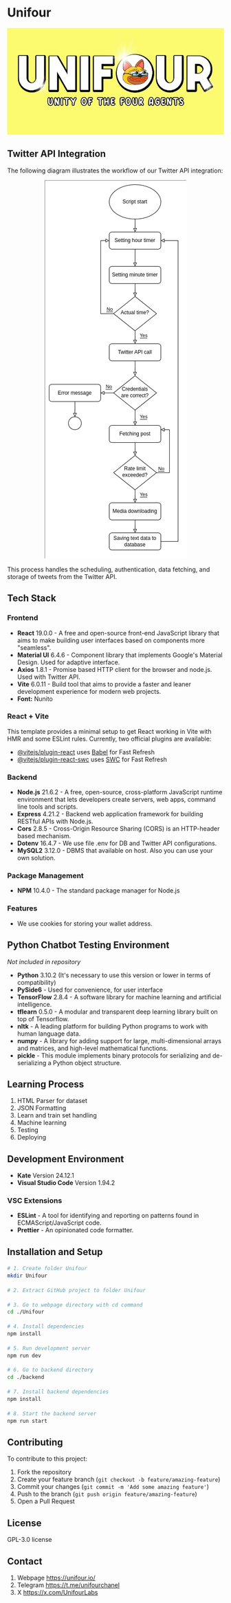 # Unifour

<p align="center"><img src="./assets/cover.jpg" alt="Welcome cover image"/></p>

## Twitter API Integration

The following diagram illustrates the workflow of our Twitter API integration:
<p align="center"><img src="./assets/twitter-api-workflow-diagram.png" alt="Twitter API Workflow Diagram"/></p>
This process handles the scheduling, authentication, data fetching, and storage of tweets from the Twitter API.

## Tech Stack

### Frontend
- **React** 19.0.0 - A free and open-source front-end JavaScript library that aims to make building user interfaces based on components more "seamless".
- **Material UI** 6.4.6 - Component library that implements Google's Material Design. Used for adaptive interface.
- **Axios** 1.8.1 - Promise based HTTP client for the browser and node.js. Used with Twitter API.
- **Vite** 6.0.11 - Build tool that aims to provide a faster and leaner development experience for modern web projects.
- **Font:** Nunito

### React + Vite
This template provides a minimal setup to get React working in Vite with HMR and some ESLint rules.
Currently, two official plugins are available:
- [@vitejs/plugin-react](https://github.com/vitejs/vite-plugin-react/blob/main/packages/plugin-react/README.md) uses [Babel](https://babeljs.io/) for Fast Refresh
- [@vitejs/plugin-react-swc](https://github.com/vitejs/vite-plugin-react-swc) uses [SWC](https://swc.rs/) for Fast Refresh

### Backend
- **Node.js** 21.6.2 - A free, open-source, cross-platform JavaScript runtime environment that lets developers create servers, web apps, command line tools and scripts.
- **Express** 4.21.2 - Backend web application framework for building RESTful APIs with Node.js.
- **Cors** 2.8.5 - Cross-Origin Resource Sharing (CORS) is an HTTP-header based mechanism.
- **Dotenv** 16.4.7 - We use file .env for DB and Twitter API configurations.
- **MySQL2** 3.12.0 - DBMS that available on host. Also you can use your own solution.

### Package Management
- **NPM** 10.4.0 - The standard package manager for Node.js

### Features
- We use cookies for storing your wallet address.

## Python Chatbot Testing Environment
*Not included in repository*

- **Python** 3.10.2 (It's necessary to use this version or lower in terms of compatibility)
- **PySide6** - Used for convenience, for user interface
- **TensorFlow** 2.8.4 - A software library for machine learning and artificial intelligence.
- **tflearn** 0.5.0 - A modular and transparent deep learning library built on top of Tensorflow.
- **nltk** - A leading platform for building Python programs to work with human language data.
- **numpy** - A library for adding support for large, multi-dimensional arrays and matrices, and high-level mathematical functions.
- **pickle** - This module implements binary protocols for serializing and de-serializing a Python object structure.

## Learning Process
1. HTML Parser for dataset
2. JSON Formatting
3. Learn and train set handling
4. Machine learning
5. Testing
6. Deploying

## Development Environment
- **Kate** Version 24.12.1
- **Visual Studio Code** Version 1.94.2

### VSC Extensions
- **ESLint** - A tool for identifying and reporting on patterns found in ECMAScript/JavaScript code.
- **Prettier** - An opinionated code formatter.

## Installation and Setup

```bash
# 1. Create folder Unifour
mkdir Unifour

# 2. Extract GitHub project to folder Unifour

# 3. Go to webpage directory with cd command
cd ./Unifour

# 4. Install dependencies
npm install

# 5. Run development server
npm run dev

# 6. Go to backend directory
cd ./backend

# 7. Install backend dependencies
npm install

# 8. Start the backend server
npm run start
```

## Contributing
To contribute to this project:
1. Fork the repository
2. Create your feature branch (`git checkout -b feature/amazing-feature`)
3. Commit your changes (`git commit -m 'Add some amazing feature'`)
4. Push to the branch (`git push origin feature/amazing-feature`)
5. Open a Pull Request

## License
GPL-3.0 license

## Contact
1. Webpage https://unifour.io/
2. Telegram https://t.me/unifourchanel
3. X https://x.com/UnifourLabs
